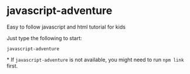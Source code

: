 # javascript-adventure
Easy to follow javascript and html tutorial for kids

Just type the following to start:
  
  `javascript-adventure`

\* If `javascript-adventure` is not available, you might need to run `npm link` first.
